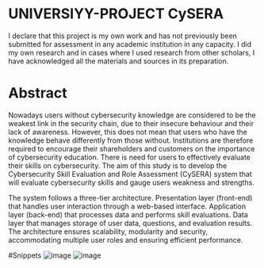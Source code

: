 # UNIVERSIYY-PROJECT CySERA
I declare that this project is my own work and has not previously been submitted for assessment in any academic institution in any capacity. I did my own research and in cases where I used research from other scholars, I have acknowledged all the materials and sources in its preparation. 

# Abstract
Nowadays users without cybersecurity knowledge are considered to be the weakest link in the security chain, due to their insecure behaviour and their lack of awareness. However, this does not mean that users who have the knowledge behave differently from those without.   Institutions are therefore required to encourage their shareholders and customers on the importance of cybersecurity education. There is need for users to effectively evaluate their skills on cybersecurity. The aim of this study is to develop the Cybersecurity Skill Evaluation and Role Assessment (CySERA) system that will evaluate cybersecurity skills and gauge users weakness and strengths. 

The system follows a three-tier architecture. Presentation layer (front-end) that handles user interaction through a web-based interface. Application layer (back-end) that processes data and performs skill evaluations. Data layer that manages storage of user data, questions, and evaluation results. 
The architecture ensures scalability, modularity and security, accommodating multiple user roles and ensuring efficient performance. 

#Snippets
![image](https://github.com/user-attachments/assets/c097c6e9-3e5f-4300-91ee-7dd4aba17b45)
![image](https://github.com/user-attachments/assets/a2025978-1490-4050-8ccd-1ff1e1c89bc4)

